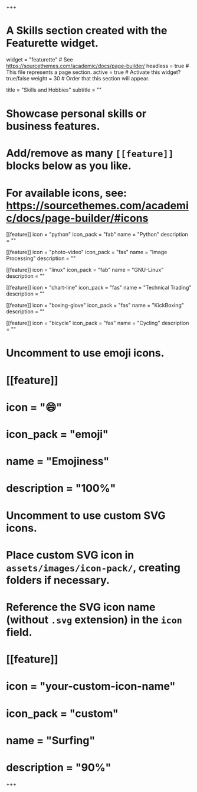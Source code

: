 +++
# A Skills section created with the Featurette widget.
widget = "featurette"  # See https://sourcethemes.com/academic/docs/page-builder/
headless = true  # This file represents a page section.
active = true  # Activate this widget? true/false
weight = 30  # Order that this section will appear.

title = "Skills and Hobbies"
subtitle = ""

# Showcase personal skills or business features.
# 
# Add/remove as many `[[feature]]` blocks below as you like.
# 
# For available icons, see: https://sourcethemes.com/academic/docs/page-builder/#icons

[[feature]]
  icon = "python"
  icon_pack = "fab"
  name = "Python"
  description = ""

[[feature]]
  icon = "photo-video"
  icon_pack = "fas"
  name = "Image Processing"
  description = ""
  
[[feature]]
  icon = "linux"
  icon_pack = "fab"
  name = "GNU-Linux"
  description = ""  

[[feature]]
  icon = "chart-line"
  icon_pack = "fas"
  name = "Technical Trading"
  description = ""

[[feature]]
  icon = "boxing-glove"
  icon_pack = "fas"
  name = "KickBoxing"
  description = ""

 [[feature]]
  icon = "bicycle"
  icon_pack = "fas"
  name = "Cycling"
  description = "" 


# Uncomment to use emoji icons.
# [[feature]]
#  icon = ":smile:"
#  icon_pack = "emoji"
#  name = "Emojiness"
#  description = "100%"  

# Uncomment to use custom SVG icons.
# Place custom SVG icon in `assets/images/icon-pack/`, creating folders if necessary.
# Reference the SVG icon name (without `.svg` extension) in the `icon` field.
# [[feature]]
#  icon = "your-custom-icon-name"
#  icon_pack = "custom"
#  name = "Surfing"
#  description = "90%"

+++
